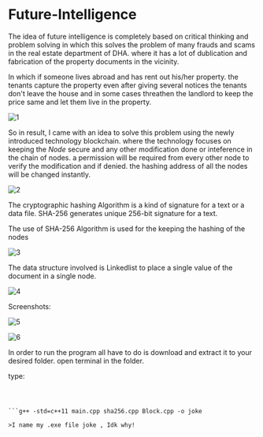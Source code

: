 # Future-Intelligence

The idea of future intelligence is completely based on critical thinking and problem solving in which this solves the problem of many frauds and scams in the real estate department of DHA. where it has a lot of dublication and fabrication of the property documents in the vicinity.

In which if someone lives abroad and has rent out his/her property. the tenants capture the property even after giving several notices the tenants don't leave the house and in some cases threathen the landlord to keep the price same and let them live in the property.


![1](https://user-images.githubusercontent.com/32579549/72637034-2fe09300-3982-11ea-95ba-1feeb3404c24.jpg)

So in result, I came with an idea to solve this problem using the newly introduced technology blockchain. where the technology focuses on keeping the <i> Node </i> secure and any other modification done or inteference in the chain of nodes. a permission will be required from every other node to verify the modification and if denied. the hashing address of all the nodes will be changed instantly.

![2](https://user-images.githubusercontent.com/32579549/72637036-2fe09300-3982-11ea-9ec7-a83d0935336a.jpg)

The cryptographic hashing Algorithm is a kind of signature for a text or a data file. SHA-256 generates unique 256-bit signature for a text.

The use of SHA-256 Algorithm is used for the keeping the hashing of the nodes

![3](https://user-images.githubusercontent.com/32579549/72637037-30792980-3982-11ea-9e0c-e6efcb237125.jpg)

The data structure involved is Linkedlist to place a single value of the document in a single node.

![4](https://user-images.githubusercontent.com/32579549/72637040-30792980-3982-11ea-9cdf-5192a1c760a9.jpg)

Screenshots: 

![5](https://user-images.githubusercontent.com/32579549/72637042-30792980-3982-11ea-94f3-5ca88aa3d8d6.jpg)

![6](https://user-images.githubusercontent.com/32579549/72637044-3111c000-3982-11ea-960c-693f05e36297.jpg)


In order to run the program all have to do is download and extract it to your desired folder.
open terminal in the folder.

type: 

```g++ -std=c++11 *.cpp -o joke   #and if doesn't work(windows user huh?) then type: 



```g++ -std=c++11 main.cpp sha256.cpp Block.cpp -o joke

>I name my .exe file joke , Idk why!
